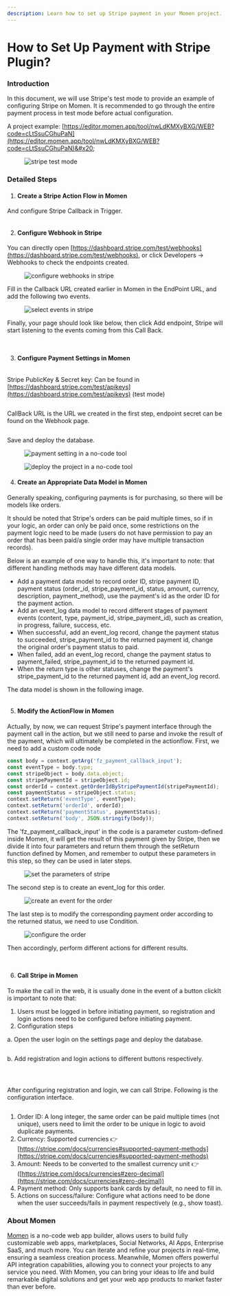 ```yaml
---
description: Learn how to set up Stripe payment in your Momen project.
---
```


# How to Set Up Payment with Stripe Plugin?

### Introduction

In this document, we will use Stripe's test mode to provide an example of configuring Stripe on Momen. It is recommended to go through the entire payment process in test mode before actual configuration.&#x20;

&#x20;A project example:  [https://editor.momen.app/tool/nwLdKMXyBXG/WEB?code=cLtSsuCGhuPaN](https://editor.momen.app/tool/nwLdKMXyBXG/WEB?code=cLtSsuCGhuPaN)&#x20;

<figure><img src="../.gitbook/assets/1 (31).png" alt="stripe test mode"><figcaption></figcaption></figure>

### &#x20;Detailed Steps

1. #### Create a Stripe Action Flow in Momen

And configure Stripe Callback in Trigger.&#x20;

<figure><img src="../.gitbook/assets/2.gif" alt=""><figcaption></figcaption></figure>

2. #### Configure Webhook in Stripe

You can directly open [https://dashboard.stripe.com/test/webhooks](https://dashboard.stripe.com/test/webhooks), or click Developers -> Webhooks to check the endpoints created.&#x20;

<figure><img src="../.gitbook/assets/3 (19).png" alt="configure webhooks in stripe"><figcaption></figcaption></figure>

Fill in the Callback URL created earlier in Momen in the EndPoint URL, and add the following two events.

<figure><img src="../.gitbook/assets/4 (17).png" alt="select events in stripe"><figcaption></figcaption></figure>

Finally, your page should look like below, then click Add endpoint, Stripe will start listening to the events coming from this Call Back.&#x20;

<figure><img src="../.gitbook/assets/5 (12).png" alt=""><figcaption></figcaption></figure>

<figure><img src="../.gitbook/assets/6 (11).png" alt=""><figcaption></figcaption></figure>

3. #### Configure Payment Settings in Momen

<figure><img src="../.gitbook/assets/7 (7).png" alt=""><figcaption></figcaption></figure>

Stripe PublicKey & Secret key: Can be found in [https://dashboard.stripe.com/test/apikeys](https://dashboard.stripe.com/test/apikeys) (test mode)&#x20;

<figure><img src="../.gitbook/assets/8 (5).png" alt=""><figcaption></figcaption></figure>

CallBack URL is the URL we created in the first step, endpoint secret can be found on the Webhook page.&#x20;

<figure><img src="../.gitbook/assets/9 (4).png" alt=""><figcaption></figcaption></figure>

Save and deploy the database.&#x20;

<figure><img src="../.gitbook/assets/10 (3).png" alt="payment setting in a no-code tool"><figcaption></figcaption></figure>

<figure><img src="../.gitbook/assets/11 (2).png" alt="deploy the project in a no-code tool"><figcaption></figcaption></figure>

4. #### Create an Appropriate Data Model in Momen

Generally speaking, configuring payments is for purchasing, so there will be models like orders.&#x20;

It should be noted that Stripe's orders can be paid multiple times, so if in your logic, an order can only be paid once, some restrictions on the payment logic need to be made (users do not have permission to pay an order that has been paid/a single order may have multiple transaction records).&#x20;

Below is an example of one way to handle this, it's important to note: that different handling methods may have different data models.

* Add a payment data model to record order ID, stripe payment ID, payment status (order\_id, stripe\_payment\_id, status, amount, currency, description, payment\_method), use the payment's id as the order ID for the payment action.
* Add an event\_log data model to record different stages of payment events (content, type, payment\_id, stripe\_payment\_id), such as creation, in progress, failure, success, etc.
* When successful, add an event\_log record, change the payment status to succeeded, stripe\_payment\_id to the returned payment id, change the original order's payment status to paid.&#x20;
* When failed, add an event\_log record, change the payment status to payment\_failed, stripe\_payment\_id to the returned payment id.
* When the return type is other statuses, change the payment's stripe\_payment\_id to the returned payment id, add an event\_log record.

The data model is shown in the following image.&#x20;

<figure><img src="../.gitbook/assets/12 (2).png" alt=""><figcaption></figcaption></figure>

5. #### Modify the ActionFlow in Momen

Actually, by now, we can request Stripe's payment interface through the payment call in the action, but we still need to parse and invoke the result of the payment, which will ultimately be completed in the actionflow. First, we need to add a custom code node

```javascript
const body = context.getArg('fz_payment_callback_input');
const eventType = body.type;
const stripeObject = body.data.object;
const stripePaymentId = stripeObject.id;
const orderId = context.getOrderIdByStripePaymentId(stripePaymentId);
const paymentStatus = stripeObject.status;
context.setReturn('eventType', eventType);
context.setReturn('orderId', orderId);
context.setReturn('paymentStatus', paymentStatus);
context.setReturn('body', JSON.stringify(body));
```

The 'fz\_payment\_callback\_input' in the code is a parameter custom-defined inside Momen, it will get the result of this payment given by Stripe, then we divide it into four parameters and return them through the setReturn function defined by Momen, and remember to output these parameters in this step, so they can be used in later steps.&#x20;

<figure><img src="../.gitbook/assets/13 (1).png" alt="set the parameters of stripe"><figcaption></figcaption></figure>

The second step is to create an event\_log for this order.

<figure><img src="../.gitbook/assets/14.png" alt="create an event for the order"><figcaption></figcaption></figure>

The last step is to modify the corresponding payment order according to the returned status, we need to use Condition.

<figure><img src="../.gitbook/assets/15.png" alt="configure the order"><figcaption></figcaption></figure>

Then accordingly, perform different actions for different results.&#x20;

<figure><img src="../.gitbook/assets/16.png" alt=""><figcaption></figcaption></figure>

<figure><img src="../.gitbook/assets/17.png" alt=""><figcaption></figcaption></figure>

6. #### Call Stripe in Momen

To make the call in the web, it is usually done in the event of a button clickIt is important to note that:

1. Users must be logged in before initiating payment, so registration and login actions need to be configured before initiating payment.
2. Configuration steps

a. Open the user login on the settings page and deploy the database.

<figure><img src="../.gitbook/assets/18.png" alt=""><figcaption></figcaption></figure>

b. Add registration and login actions to different buttons respectively.&#x20;

<div>

<figure><img src="../.gitbook/assets/19.png" alt=""><figcaption></figcaption></figure>

 

<figure><img src="../.gitbook/assets/20.png" alt=""><figcaption></figcaption></figure>

 

<figure><img src="../.gitbook/assets/21.png" alt=""><figcaption></figcaption></figure>

</div>

After configuring registration and login, we can call Stripe. Following is the configuration interface.&#x20;

<figure><img src="../.gitbook/assets/23.png" alt=""><figcaption></figcaption></figure>

1. Order ID: A long integer, the same order can be paid multiple times (not unique), users need to limit the order to be unique in logic to avoid duplicate payments.
2. Currency: Supported currencies 👉[https://stripe.com/docs/currencies#supported-payment-methods](https://stripe.com/docs/currencies#supported-payment-methods)
3. Amount: Needs to be converted to the smallest currency unit 👉([https://stripe.com/docs/currencies#zero-decimal](https://stripe.com/docs/currencies#zero-decimal))
4. Payment method: Only supports bank cards by default, no need to fill in.
5. Actions on success/failure: Configure what actions need to be done when the user succeeds/fails in payment respectively (e.g., show toast).



### About Momen

[Momen](https://momen.app/?channel=blog-about) is a no-code web app builder, allows users to build fully customizable web apps, marketplaces, Social Networks, AI Apps, Enterprise SaaS, and much more. You can iterate and refine your projects in real-time, ensuring a seamless creation process. Meanwhile, Momen offers powerful API integration capabilities, allowing you to connect your projects to any service you need. With Momen, you can bring your ideas to life and build remarkable digital solutions and get your web app products to market faster than ever before.
